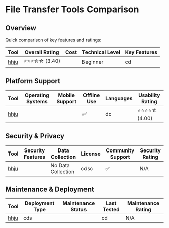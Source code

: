# File Transfer Tools Comparison
## Overview
Quick comparison of key features and ratings:

| Tool | Overall Rating | Cost | Technical Level | Key Features |
|------|----------------|------|-----------------|--------------|
| [hhju](#) | ⭐⭐⭐⯪☆ (3.40) |  | Beginner | cd |

## Platform Support
| Tool | Operating Systems | Mobile Support | Offline Use | Languages | Usability Rating |
|------|------------------|----------------|--------------|-----------|------------------|
| [hhju](#) |  |  | ✅ | dc | ⭐⭐⭐⭐☆ (4.00) |

## Security & Privacy
| Tool | Security Features | Data Collection | License | Community Support | Security Rating |
|------|-------------------|-----------------|----------|------------------|----------------|
| [hhju](#) |  | No Data Collection | cdsc | ✅ | N/A |

## Maintenance & Deployment
| Tool | Deployment Type | Maintenance Status | Last Tested | Maintenance Rating |
|------|----------------|-------------------|-------------|-------------------|
| [hhju](#) | cds |  | cd | N/A |

